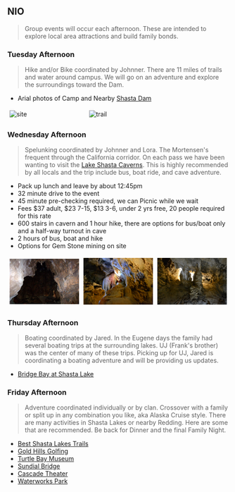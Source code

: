 ## NIO
> Group events will occur each afternoon.  These are intended to explore local area attractions and build family bonds.

### Tuesday Afternoon
> Hike and/or Bike coordinated by Johnner.   There are 11 miles of trails and water around campus.   We will go on an adventure and explore the surroundings toward the Dam.

- Arial photos of Camp and Nearby [Shasta Dam](https://en.wikipedia.org/wiki/Shasta_Dam)

<!--- This section is Cascading Style Sheet (CSS) and applies to HTML -->
<style>
/* "row style" is flexible size and aligns pictures in center */
.row {
  align-items: center;
  display: flex;
}

/* "column style" is one-third of the width with padding */
.column {
  flex: 33.33%;
  padding: 5px;
}
</style>

<div class="row"> <!--- make a new row -->
  <!-- each column is one-third of width -->
  <div class="column">
    <img src="/images/coram-ranch-arial.png" alt="site" style="width:100%">
  </div>
   <div class="column">
    <img src="/images/coram-ranch-dam.png" alt="trail" style="width:100%">
  </div>
   <div class="column">
  </div>
</div>


### Wednesday Afternoon
> Spelunking coordinated by Johnner and Lora.  The Mortensen's frequent through the California corridor.  On each pass we have been wanting to visit the [Lake Shasta Caverns](https://lakeshastacaverns.clickforward.com/).   This is highly recommended by all locals and the trip include bus, boat ride, and cave adventure.   
- Pack up lunch and leave by about 12:45pm
- 32 minute drive to the event
- 45 minute pre-checking required, we can Picnic while we wait
- Fees $37 adult, $23 7-15, $13 3-6, under 2 yrs free, 20 people required for this rate
- 600 stairs in cavern and 1 hour hike, there are options for bus/boat only and a half-way turnout in cave
- 2 hours of bus, boat and hike
- Options for Gem Stone mining on site

<div class="row"> <!--- make a new row -->
  <!-- each column is one-third of width -->
  <div class="column">
    <img src="/images/Shasta_Caverns1.jpg" alt="cavern1" style="width:100%">
  </div>
   <div class="column">
    <img src="/images/Shasta_Caverns2.jpeg" alt="cavern1" style="width:100%">
  </div>
   <div class="column">
    <img src="/images/Shasta_Caverns3.jpeg" alt="cavern1" style="width:100%">
  </div>
</div>

### Thursday Afternoon
> Boating coordinated by Jared.  In the Eugene days the family had several boating trips at the surrounding lakes.  UJ (Frank's brother) was the center of many of these trips.  Picking up for UJ, Jared is coordinating a boating adventure and will be providing us updates.

- [Bridge Bay at Shasta Lake](https://bridgebayhouseboats.com/small-boat-rental/ski-boat/)

### Friday Afternoon
> Adventure coordinated individually or by clan.   Crossover with a family or split up in any combination you like, aka Alaska Cruise style.  There are many activities in Shasta Lakes or nearby Redding.  Here are some that are recommended.  Be back for Dinner and the final Family Night.

- [Best Shasta Lakes Trails](https://www.alltrails.com/us/california/shasta-lake)
- [Gold Hills Golfing](https://www.goldhillsgolf.com/)
- [Turtle Bay Museum](https://www.turtlebay.org/)
- [Sundial Bridge](https://www.turtlebay.org/sundial-bridge)
- [Cascade Theater](https://cascadetheatre.org/)
- [Waterworks Park](https://www.waterworkspark.com/)